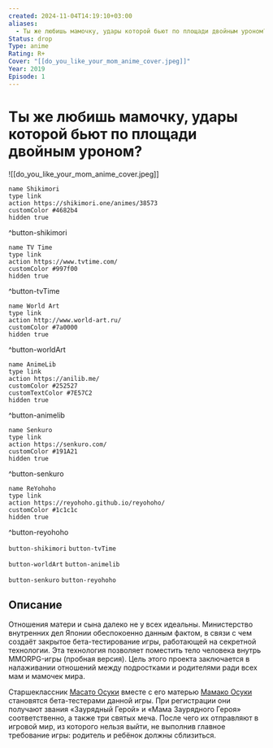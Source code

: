```yaml
---
created: 2024-11-04T14:19:10+03:00
aliases:
  - Ты же любишь мамочку, удары которой бьют по площади двойным уроном?
Status: drop
Type: anime
Rating: R+
Cover: "[[do_you_like_your_mom_anime_cover.jpeg]]"
Year: 2019
Episode: 1
---
```


# Ты же любишь мамочку, удары которой бьют по площади двойным уроном?

![[do_you_like_your_mom_anime_cover.jpeg]]

```button
name Shikimori
type link
action https://shikimori.one/animes/38573
customColor #4682b4
hidden true
```
^button-shikimori

```button
name TV Time
type link
action https://www.tvtime.com/
customColor #997f00
hidden true
```
^button-tvTime

```button
name World Art
type link
action http://www.world-art.ru/
customColor #7a0000
hidden true
```
^button-worldArt

```button
name AnimeLib
type link
action https://anilib.me/
customColor #252527
customTextColor #7E57C2
hidden true
```
^button-animelib

```button
name Senkuro
type link
action https://senkuro.com/
customColor #191A21
hidden true
```
^button-senkuro

```button
name ReYohoho
type link
action https://reyohoho.github.io/reyohoho/
customColor #1c1c1c
hidden true
```
^button-reyohoho

`button-shikimori` `button-tvTime`

`button-worldArt` `button-animelib`

`button-senkuro` `button-reyohoho`

## Описание

Отношения матери и сына далеко не у всех идеальны. Министерство внутренних дел Японии обеспокоенно данным фактом, в связи с чем создаёт закрытое бета-тестирование игры, работающей на секретной технологии. Эта технология позволяет поместить тело человека внутрь MMORPG-игры (пробная версия). Цель этого проекта заключается в налаживании отношений между подростками и родителями ради всех мам и мамочек мира.

Старшеклассник [Масато Осуки](https://shikimori.one/characters/152716-masato-oosuki) вместе с его матерью [Мамако Осуки](https://shikimori.one/characters/152715-mamako-oosuki) становятся бета-тестерами данной игры. При регистрации они получают звания «Заурядный Герой» и «Мама Заурядного Героя» соответственно, а также три святых меча. После чего их отправляют в игровой мир, из которого нельзя выйти, не выполнив главное требование игры: родитель и ребёнок должны сблизиться.
